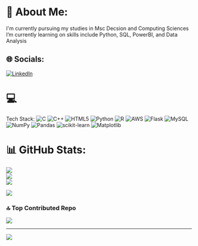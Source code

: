 # 💫 About Me:
I'm currently pursuing my studies in Msc Decsion and Computing Sciences<br> I’m currently learning on skills include Python, SQL, PowerBI, and Data Analysis


## 🌐 Socials:
[![LinkedIn](https://img.shields.io/badge/LinkedIn-%230077B5.svg?logo=linkedin&logoColor=white)](https://linkedin.com/in/https://www.linkedin.com/in/ananthiga-ml/) 


# 💻
Tech Stack:
![C](https://img.shields.io/badge/c-%2300599C.svg?style=for-the-badge&logo=c&logoColor=white) ![C++](https://img.shields.io/badge/c++-%2300599C.svg?style=for-the-badge&logo=c%2B%2B&logoColor=white) ![HTML5](https://img.shields.io/badge/html5-%23E34F26.svg?style=for-the-badge&logo=html5&logoColor=white) ![Python](https://img.shields.io/badge/python-3670A0?style=for-the-badge&logo=python&logoColor=ffdd54) ![R](https://img.shields.io/badge/r-%23276DC3.svg?style=for-the-badge&logo=r&logoColor=white) ![AWS](https://img.shields.io/badge/AWS-%23FF9900.svg?style=for-the-badge&logo=amazon-aws&logoColor=white) ![Flask](https://img.shields.io/badge/flask-%23000.svg?style=for-the-badge&logo=flask&logoColor=white) ![MySQL](https://img.shields.io/badge/mysql-4479A1.svg?style=for-the-badge&logo=mysql&logoColor=white) ![NumPy](https://img.shields.io/badge/numpy-%23013243.svg?style=for-the-badge&logo=numpy&logoColor=white) ![Pandas](https://img.shields.io/badge/pandas-%23150458.svg?style=for-the-badge&logo=pandas&logoColor=white) ![scikit-learn](https://img.shields.io/badge/scikit--learn-%23F7931E.svg?style=for-the-badge&logo=scikit-learn&logoColor=white) ![Matplotlib](https://img.shields.io/badge/Matplotlib-%23ffffff.svg?style=for-the-badge&logo=Matplotlib&logoColor=black)



# 📊 GitHub Stats:
![](https://github-readme-stats.vercel.app/api?username=ANANTHIGAML&theme=dark&hide_border=false&include_all_commits=false&count_private=false)<br/>
![](https://github-readme-streak-stats.herokuapp.com/?user=ANANTHIGAML&theme=dark&hide_border=false)<br/>
![](https://github-readme-stats.vercel.app/api/top-langs/?username=ANANTHIGAML&theme=dark&hide_border=false&include_all_commits=false&count_private=false&layout=compact)

<a href="https://visitcount.itsvg.in">
  <img src="https://visitcount.itsvg.in/api?id=ANANTHIGAML&label=Profile%20Views&color=0&icon=0&pretty=false" />
</a>

### 🔝 Top Contributed Repo
![](https://github-contributor-stats.vercel.app/api?username=ANANTHIGAML&limit=5&theme=dark&combine_all_yearly_contributions=true)

---
[![](https://visitcount.itsvg.in/api?id=ANANTHIGAML&icon=0&color=0)](https://visitcount.itsvg.in)


<!-- Proudly created with GPRM ( https://gprm.itsvg.in ) -->
